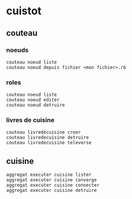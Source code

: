 # cuistot

## couteau

### noeuds
```
couteau noeud liste
couteau noeud depuis fichier <mon fichier>.rb
```

### roles
```
couteau noeud liste
couteau noeud editer
couteau noeud detruire
```

### livres de cuisine
```
couteau livredecuisine creer
couteau livredecuisine detruire
couteau livredecuisine televerse
```

## cuisine
```
aggregat executer cuisine lister
aggregat executer cuisine converge
aggregat executer cuisine connecter
aggregat executer cuisine detruire
```
